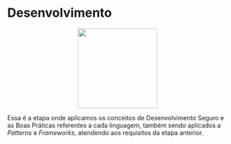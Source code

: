 # Desenvolvimento 

<p align="center">  
<img src="https://media.giphy.com/media/7TcdtHOCxo3meUvPgj/giphy.gif" width="182"/>

</p>


Essa é a etapa onde aplicamos os conceitos de Desenvolvimento Seguro e as Boas Práticas referentes a cada linguagem, também sendo aplicados a *Patterns* e *Frameworks*, atendendo aos requisitos da etapa anterior. 
